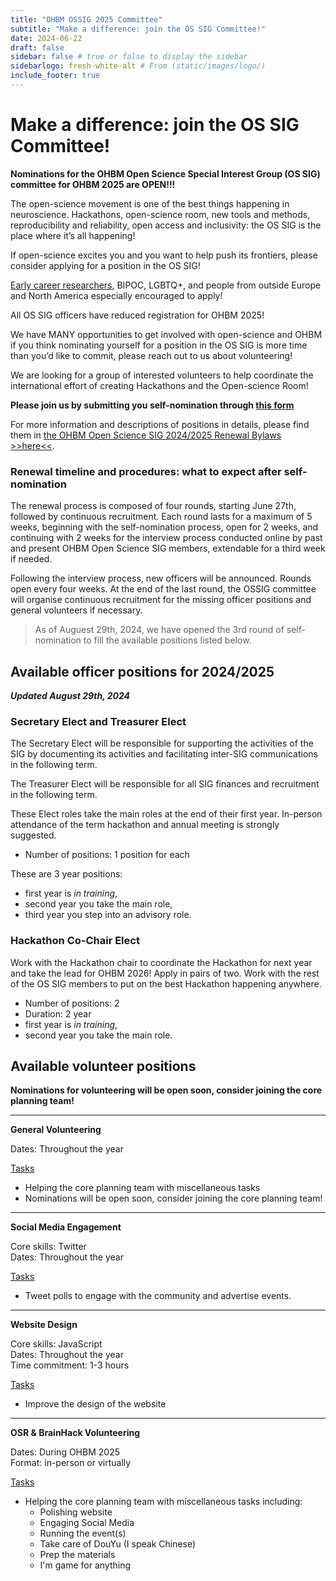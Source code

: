 ```yaml
---
title: "OHBM OSSIG 2025 Committee"
subtitle: "Make a difference: join the OS SIG Committee!"
date: 2024-06-22
draft: false
sidebar: false # true or false to display the sidebar
sidebarlogo: fresh-white-alt # From (static/images/logo/)
include_footer: true
---
```


# Make a difference: join the OS SIG Committee!

**Nominations for the OHBM Open Science Special Interest Group (OS SIG) committee for OHBM 2025 are OPEN!!!**

The open-science movement is one of the best things happening in neuroscience. Hackathons, open-science room, new tools and methods, reproducibility and reliability, open access and inclusivity: the OS SIG is the place where it’s all happening!

If open-science excites you and you want to help push its frontiers, please consider applying for a position in the OS SIG! 

[Early career researchers](https://www.ohbmtrainees.com/), BIPOC, LGBTQ+, and people from outside Europe and North America especially encouraged to apply! 

All OS SIG officers have reduced registration for OHBM 2025!

We have MANY opportunities to get involved with open-science and OHBM if you think nominating yourself for a position in the OS SIG is more time than you’d like to commit, please reach out to us about volunteering!

We are looking for a group of interested volunteers to help coordinate the international effort of creating Hackathons and the Open-science Room! 

**Please join us by submitting you self-nomination through [this form](https://forms.office.com/r/hf7N6RrYyE)**

For more information and descriptions of positions in details, please find them in [the OHBM Open Science SIG 2024/2025 Renewal Bylaws >>here<<](https://drive.google.com/file/d/17_JMObvZDamn83Uf5Hr206pVSqw0argT/view?usp=sharing).

### Renewal timeline and procedures: what to expect after self-nomination
The renewal process is composed of four rounds, starting June 27th, followed by continuous recruitment. Each round lasts for a maximum of 5 weeks, beginning with the self-nomination process, open for 2 weeks, and continuing with 2 weeks for the interview process conducted online by past and present OHBM Open Science SIG members, extendable for a third week if needed.

Following the interview process, new officers will be announced. Rounds open every four weeks. At the end of the last round, the OSSIG committee will organise continuous recruitment for the missing officer positions and general volunteers if necessary.

> As of Auguest 29th, 2024, we have opened the 3rd round of self-nomination to fill the available positions listed below.

## Available officer positions for 2024/2025 

_**Updated August 29th, 2024**_

<!-- ### Treasurer (partial mandate)

Responsible for maintaining and updating an archive of SIG documentation both to the attention of SIG officers and of the OHBM community. Assists with coordination of the Open Science Room in collaboration with the Open Science Room Chair. Communicates regularly with other SIG officers

- Number of position: 1
- Duration: 2 years

### Hackathon Chair (half mandate)

Work with the current Hackathon chair as a co-chair to orgnize Hackathon next year!

- Number of positions: 1
- Duration: 1 year -->

### Secretary Elect and Treasurer Elect 

<!-- The General Chair Elect will be responsible for the general direction and mission of the SIG in the following term.  -->

The Secretary Elect will be responsible for supporting the activities of the SIG by documenting its activities and facilitating inter-SIG communications in the following term. 

The Treasurer Elect will be responsible for all SIG finances and recruitment in the following
term.

These Elect roles take the main roles at the end of their first year. In-person attendance of the term hackathon and annual meeting is strongly suggested.

- Number of positions: 1 position for each

These are 3 year positions:
- first year is *in training*, 
- second year you take the main role, 
- third year you step into an advisory role. 

### Hackathon Co-Chair Elect

Work with the Hackathon chair to coordinate the Hackathon for next year and take the lead for OHBM 2026! Apply in pairs of two. Work with the rest of the OS SIG members to put on the best Hackathon happening anywhere.

- Number of positions: 2
- Duration: 2 year
- first year is *in training*, 
- second year you take the main role.

<!-- ### Open-science Room Chair Elect

Work with the open-science room chair to coordinate the open-science room for next year and take the lead for OHBM 2026. Work with the OS SIG to create an inclusive space for all OHBM members! 

- Number of positions: 1
- Duration: 2 year
- first year is *in training*, 
- second year you take the main role.

### Hybridization Chair Elect

Work with the hybridization chair on implementaing the hybrid format for our events - Hackathon and OSR - next year and take the lead for OHBM 2026! Work with the rest of the OS SIG members to put on the best Hackathon and OSR happening anywhere.

- Number of positions: 2
- Duration: 2 year
- first year is *in training*, 
- second year you take the main role.

### Community Liaison Officer

Work together with the OS SIG and OHBM community to maximize open-science outreach.

- Number of positions: 1
- Duration: 1 year

### Local Liaison Officer

The Local Liaison Officer is a person residing in/near or having a strong knowledge of the place of the current annual meeting (i.e., in this case, Brisbane). The Local Liaison Officer is expected to attend the Brainhack and the annual meeting in person.

- Number of positions: 1
- Duration: 1 year -->

## Available volunteer positions

**Nominations for volunteering will be open soon, consider joining the core planning team!**

---

**General Volunteering** <br>

Dates: Throughout the year <br>

<ins>Tasks</ins>
* Helping the core planning team with miscellaneous tasks 
* Nominations will be open soon, consider joining the core planning team! 

---

**Social Media Engagement** <br>

Core skills: Twitter <br>
Dates: Throughout the year <br>

<ins>Tasks</ins>
<!-- * Tweet announcements on a schedule before and during the OHBM. <br> -->
* Tweet polls to engage with the community and advertise events. <br>

---

**Website Design** <br>

Core skills: JavaScript <br>
Dates: Throughout the year <br>
Time commitment: 1-3 hours <br>

<ins>Tasks</ins>

* Improve the design of the website 

---

**OSR & BrainHack Volunteering** <br>

Dates: During OHBM 2025 <br>
Format: in-person or virtually <br>

<ins>Tasks</ins>
* Helping the core planning team with miscellaneous tasks including:
    * Polishing website
    * Engaging Social Media
    * Running the event(s)
    * Take care of DouYu (I speak Chinese)
    * Prep the materials
    * I'm game for anything

<!-- ***[Get involved now!](/volunteer.md)*** -->


